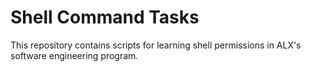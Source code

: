 # Shell Command Tasks
This repository contains scripts for learning shell permissions in ALX's software engineering program. 

